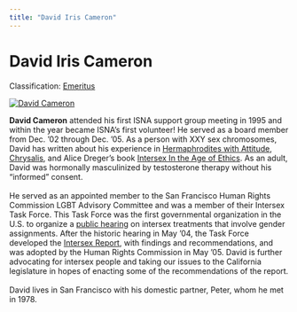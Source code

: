 ```yaml
---
title: "David Iris Cameron"
---
```


# David Iris Cameron

Classification: [Emeritus][1]

[![David Cameron](/files/images/strachan.thumbnail.jpg)][2]

**David Cameron** attended his first ISNA support group meeting in 1995 and within the year became ISNA’s first volunteer! He served as a board member from Dec. ’02 through Dec. ’05. As a person with XXY sex chromosomes, David has written about his experience in [Hermaphrodites with Attitude][3], [Chrysalis][4], and Alice Dreger’s book [Intersex In the Age of Ethics][5]. As an adult, David was hormonally masculinized by testosterone therapy without his “informed” consent.  
   
He served as an appointed member to the San Francisco Human Rights Commission LGBT Advisory Committee and was a member of their Intersex Task Force. This Task Force was the first governmental organization in the U.S. to organize a [public hearing][6] on intersex treatments that involve gender assignments. After the historic hearing in May ’04, the Task Force developed the [Intersex Report][7], with findings and recommendations, and was adopted by the Human Rights Commission in May ’05. David is further advocating for intersex people and taking our issues to the California legislature in hopes of enacting some of the recommendations of the report.  
   
David lives in San Francisco with his domestic partner, Peter, whom he met in 1978.

[1]: /about/emeritus
[2]: /node/890
[3]: http://www.isna.org/library/hwa
[4]: http://www.isna.org/books/chrysalis
[5]: http://www.isna.org/books/ageofethics
[6]: http://www.isna.org/videos/sf_hrc_hearing
[7]: http://www.isna.org/files/SFHRC_Intersex_Report.pdf
